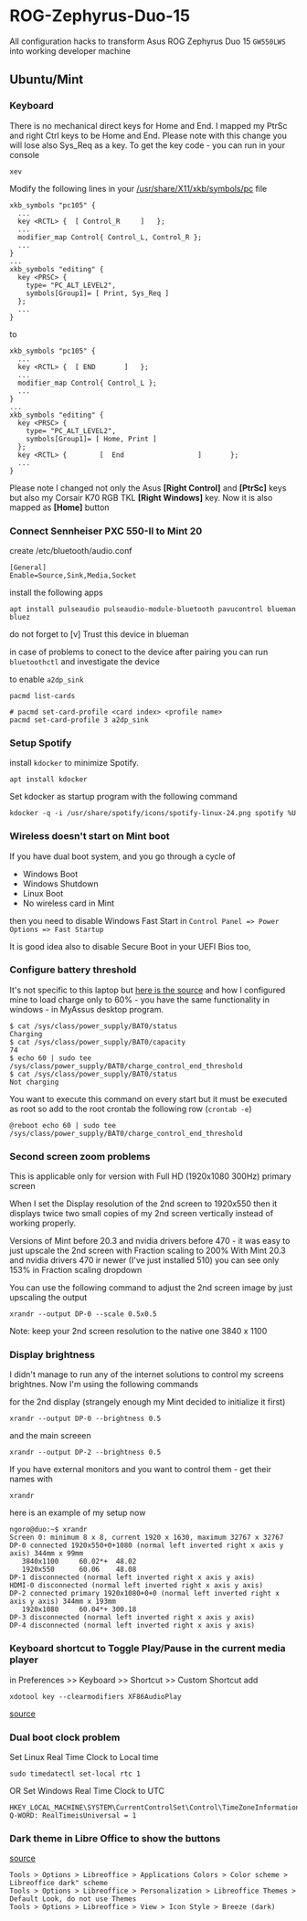 # ROG-Zephyrus-Duo-15
All configuration hacks to transform Asus ROG Zephyrus Duo 15 `GW550LWS` into working developer machine

## Ubuntu/Mint

### Keyboard
There is no mechanical direct keys for Home and End.
I mapped my PtrSc and right Ctrl keys to be Home and End.
Please note with this change you will lose also Sys_Req as a key.
To get the key code - you can run in your console
```
xev
```

Modify the following lines in your [/usr/share/X11/xkb/symbols/pc](https://github.com/Ngorror/ROG-Zephyrus-Duo-15/blob/main/pc) file 

```
xkb_symbols "pc105" {
  ...
  key <RCTL> {	[ Control_R		]	};
  ...
  modifier_map Control{ Control_L, Control_R };
  ...
}
...
xkb_symbols "editing" {
  key <PRSC> {
    type= "PC_ALT_LEVEL2",
    symbols[Group1]= [ Print, Sys_Req ]
  };
  ...
}
```
to

```
xkb_symbols "pc105" {
  ...
  key <RCTL> {	[ END		]	};
  ...
  modifier_map Control{ Control_L };
  ...
}
...
xkb_symbols "editing" {
  key <PRSC> {
    type= "PC_ALT_LEVEL2",
    symbols[Group1]= [ Home, Print ]
  };
  key <RCTL> {        [  End                  ]       };
  ...
}
```

Please note I changed not only the Asus **[Right Control]** and **[PtrSc]** keys but also my Corsair K70 RGB TKL **[Right Windows]** key.
Now it is also mapped as **[Home]** button

### Connect Sennheiser PXC 550-II to Mint 20
create /etc/bluetooth/audio.conf
```
[General]
Enable=Source,Sink,Media,Socket
```
install the following apps
```
apt install pulseaudio pulseaudio-module-bluetooth pavucontrol blueman bluez 
```

do not forget to [v] Trust this device in blueman

in case of problems to conect to the device after pairing you can run `bluetoothctl` and investigate the device

to enable `a2dp_sink`

```
pacmd list-cards

# pacmd set-card-profile <card index> <profile name> 
pacmd set-card-profile 3 a2dp_sink
```

### Setup Spotify 
install `kdocker` to minimize Spotify. 
```
apt install kdocker
```

Set kdocker as startup program with the following command
```
kdocker -q -i /usr/share/spotify/icons/spotify-linux-24.png spotify %U
```

### Wireless doesn't start on Mint boot
If you have dual boot system, and you go through a cycle of 
- Windows Boot
- Windows Shutdown
- Linux Boot
- No wireless card in Mint

then you need to disable Windows Fast Start in `Control Panel => Power Options => Fast Startup`

It is good idea also to disable Secure Boot in your UEFI Bios too,

### Configure battery threshold
It's not specific to this laptop but [here is the source](https://www.reddit.com/r/linuxhardware/comments/g8kpee/psa_kernel_54_added_the_ability_to_set_a_battery/) and how I configured mine to load charge only to 60% - you have the same functionality in windows - in MyAssus desktop program.
```
$ cat /sys/class/power_supply/BAT0/status
Charging
$ cat /sys/class/power_supply/BAT0/capacity
74
$ echo 60 | sudo tee /sys/class/power_supply/BAT0/charge_control_end_threshold
$ cat /sys/class/power_supply/BAT0/status
Not charging
```
You want to execute this command on every start but it must be executed as root
so add to the root crontab the following row (`crontab -e`)
```
@reboot echo 60 | sudo tee /sys/class/power_supply/BAT0/charge_control_end_threshold
```

### Second screen zoom problems
This is applicable only for version with Full HD (1920x1080 300Hz) primary screen

When I set the Display resolution of the 2nd screen to 1920x550 then it displays twice two small copies of my 2nd screen vertically instead of working properly.

Versions of Mint before 20.3 and nvidia drivers before 470 - it was easy to just upscale the 2nd screen with Fraction scaling to 200%
With Mint 20.3 and nvidia drivers 470 ir newer (I've just installed 510) you can see only 153% in Fraction scaling dropdown

You can use the following command to adjust the 2nd screen image by just upscaling the output

```
xrandr --output DP-0 --scale 0.5x0.5
```

Note: keep your 2nd screen resolution to the native one 3840 x 1100

### Display brightness
I didn't manage to run any of the internet solutions to control my screens brightnes.
Now I'm using the following commands

for the 2nd display (strangely enough my Mint decided to initialize it first)
```
xrandr --output DP-0 --brightness 0.5
```

and the main screeen
```
xrandr --output DP-2 --brightness 0.5
```

If you have external monitors and you want to control them - get their names with
```
xrandr
```

here is an example of my setup now
```
ngoro@duo:~$ xrandr
Screen 0: minimum 8 x 8, current 1920 x 1630, maximum 32767 x 32767
DP-0 connected 1920x550+0+1080 (normal left inverted right x axis y axis) 344mm x 99mm
   3840x1100     60.02*+  48.02  
   1920x550      60.06    48.08  
DP-1 disconnected (normal left inverted right x axis y axis)
HDMI-0 disconnected (normal left inverted right x axis y axis)
DP-2 connected primary 1920x1080+0+0 (normal left inverted right x axis y axis) 344mm x 193mm
   1920x1080     60.04*+ 300.18  
DP-3 disconnected (normal left inverted right x axis y axis)
DP-4 disconnected (normal left inverted right x axis y axis)

```

### Keyboard shortcut to Toggle Play/Pause in the current media player
in Preferences >> Keyboard >> Shortcut >> Custom Shortcut add
```
xdotool key --clearmodifiers XF86AudioPlay
```
[source](https://askubuntu.com/questions/1156148/add-new-play-pause-shortcut-key-not-spotify)

### Dual boot clock problem
Set Linux Real Time Clock to Local time
```
sudo timedatectl set-local rtc 1
```
OR Set Windows Real Time Clock to UTC
```
HKEY_LOCAL_MACHINE\SYSTEM\CurrentControlSet\Control\TimeZoneInformation
Q-WORD: RealTimeisUniversal = 1
```
### Dark theme in Libre Office to show the buttons
[source](https://forums.linuxmint.com/viewtopic.php?t=389231) 
```
Tools > Options > Libreoffice > Applications Colors > Color scheme > Libreoffice dark" scheme
Tools > Options > Libreoffice > Personalization > Libreoffice Themes > Default Look, do not use Themes
Tools > Options > Libreoffice > View > Icon Style > Breeze (dark)
```

